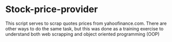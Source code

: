 # Stock-price-provider
This script serves to scrap quotes prices from yahoofinance.com. There are other ways to do the same task, but this was done as a training exercise to understand both web scrapping and object oriented programming (OOP)
